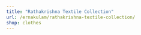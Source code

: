 ```yaml
---
title: "Rathakrishna Textile Collection"
url: /ernakulam/rathakrishna-textile-collection/
shop: clothes
---
```

